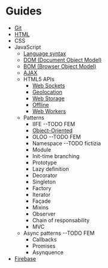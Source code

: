 # Guides

- [Git](Git/git.md)
- [HTML](HTML/_html.md)
- CSS
- JavaScript
    - [Language syntax](JavaScript/_syntax.md)
    - [DOM (Document Object Model)](JavaScript/_dom.md)
    - [BOM (Browser Object Model)](JavaScript/_bom.md)
    - [AJAX](JavaScript/_ajax.md)
    - HTML5 APIs
        - [Web Sockets](JavaScript/apis/_websockets.md)
        - [Geolocation](JavaScript/apis/_geolocation.md)
        - [Web Storage](JavaScript/apis/_storage.md)
        - [Offline](JavaScript/apis/_offline.md)
        - [Web Workers](JavaScript/apis/_webworker.md)
    - Patterns
        - IIFE --TODO FEM
        - [Object-Oriented](JavaScript/paterns/_oop.md)
        - OLOO --TODO FEM
        - Namespace --TODO fictizia
        - Module
        - Init-time branching
        - Prototype
        - Lazy definition
        - Decorator
        - Singleton
        - Factory
        - Iterator
        - Façade
        - Mixins
        - Observer
        - Chain of responsability
        - MVC
    - Async patterns --TODO FEM
        - Callbacks
        - Promises
        - Asynquence
- [Firebase](Firebase/firebase.md)
